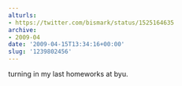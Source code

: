 ```yaml
---
alturls:
- https://twitter.com/bismark/status/1525164635
archive:
- 2009-04
date: '2009-04-15T13:34:16+00:00'
slug: '1239802456'
---
```


turning in my last homeworks at byu.

